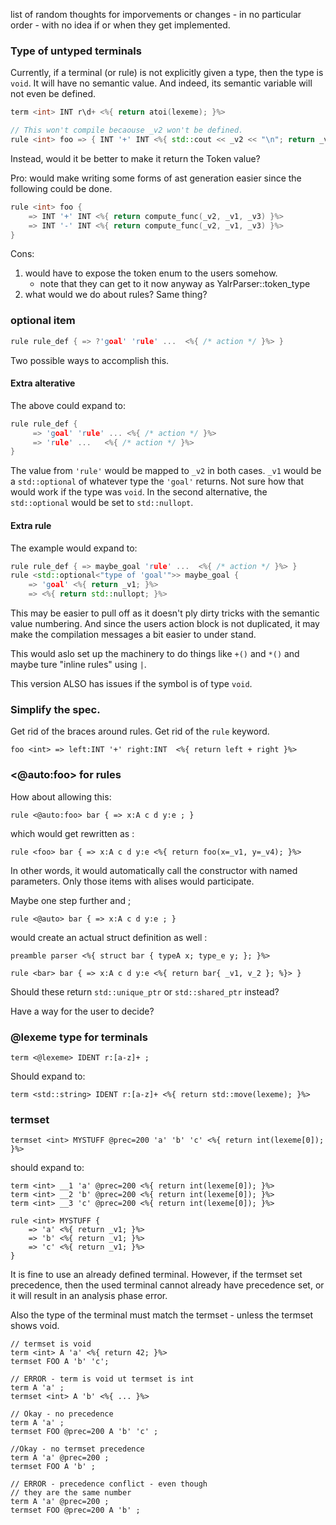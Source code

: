  list of random thoughts for imporvements or changes - in no particular order -
with no idea if or when they get implemented.

### Type of untyped terminals
Currently, if a terminal (or rule) is not explicitly given a type, then the
type is `void`. It will have no semantic value. And indeed, its semantic
variable will not even be defined.

```c++
term <int> INT r\d+ <%{ return atoi(lexeme); }%>

// This won't compile becaouse _v2 won't be defined.
rule <int> foo => { INT '+' INT <%{ std::cout << _v2 << "\n"; return _v1 + _v3 }%> }
```

Instead, would it be better to make it return the Token value?

Pro: would make writing some forms of ast generation easier since the following
could be done.

```C++
rule <int> foo { 
    => INT '+' INT <%{ return compute_func(_v2, _v1, _v3) }%>
    => INT '-' INT <%{ return compute_func(_v2, _v1, _v3) }%>
}
```

Cons:
1. would have to expose the token enum to the users somehow.
   - note that they can get to it now anyway as YalrParser::token_type
2. what would we do about rules? Same thing?


### optional item

```C++
rule rule_def { => ?'goal' 'rule' ...  <%{ /* action */ }%> }
```

Two possible ways to accomplish this.

#### Extra alterative
The above could expand to:

```C++
rule rule_def {
     => 'goal' 'rule' ... <%{ /* action */ }%>  
     => 'rule' ...   <%{ /* action */ }%>
}
```

The value from `'rule'` would be mapped to `_v2` in both cases.  `_v1` would be
a `std::optional` of whatever type the `'goal'` returns. Not sure how that
would work if the type was `void`. In the second alternative, the
`std::optional` would be set to `std::nullopt`.

#### Extra rule
The example would expand to:

```C++
rule rule_def { => maybe_goal 'rule' ...  <%{ /* action */ }%> }
rule <std::optional<"type of 'goal'">> maybe_goal {
    => 'goal' <%{ return _v1; }%>
    => <%{ return std::nullopt; }%>
```

This may be easier to pull off as it doesn't ply dirty tricks with the semantic
value numbering. And since the users action block is not duplicated, it may
make the compilation messages a bit easier to under stand.

This would aslo set up the machinery to do things like `+()` and `*()` and
maybe ture "inline rules" using `|`.

This version ALSO has issues if the symbol is of type `void`.

### Simplify the spec.
Get rid of the braces around rules.
Get rid of the `rule` keyword.

```
foo <int> => left:INT '+' right:INT  <%{ return left + right }%>
```

### <@auto:foo> for rules

How about allowing this:

```
rule <@auto:foo> bar { => x:A c d y:e ; }
```

which would get rewritten as :

```
rule <foo> bar { => x:A c d y:e <%{ return foo(x=_v1, y=_v4); }%>
```

In other words, it would automatically call the constructor with named
parameters. Only those items with alises would participate.

Maybe one step further and ;

```
rule <@auto> bar { => x:A c d y:e ; }
```

would create an actual struct definition as well :
```
preamble parser <%{ struct bar { typeA x; type_e y; }; }%>

rule <bar> bar { => x:A c d y:e <%{ return bar{ _v1, v_2 }; %}> }
```

Should these return `std::unique_ptr` or `std::shared_ptr` instead?

Have a way for the user to decide?


### @lexeme type for terminals

```
term <@lexeme> IDENT r:[a-z]+ ;
```

Should expand to:

```
term <std::string> IDENT r:[a-z]+ <%{ return std::move(lexeme); }%>
```

### termset

```
termset <int> MYSTUFF @prec=200 'a' 'b' 'c' <%{ return int(lexeme[0]); }%>
```

should expand to:

```
term <int> __1 'a' @prec=200 <%{ return int(lexeme[0]); }%>
term <int> __2 'b' @prec=200 <%{ return int(lexeme[0]); }%>
term <int> __3 'c' @prec=200 <%{ return int(lexeme[0]); }%>

rule <int> MYSTUFF {
    => 'a' <%{ return _v1; }%>
    => 'b' <%{ return _v1; }%>
    => 'c' <%{ return _v1; }%>
}
```

It is fine to use an already defined terminal. However, if the termset set
precedence, then the used terminal cannot already have precedence set, or it
will result in an analysis phase error.

Also the type of the terminal must match the termset - unless the termset shows
void.

```
// termset is void
term <int> A 'a' <%{ return 42; }%>
termset FOO A 'b' 'c';

// ERROR - term is void ut termset is int
term A 'a' ;
termset <int> A 'b' <%{ ... }%>

// Okay - no precedence
term A 'a' ;
termset FOO @prec=200 A 'b' 'c' ;

//Okay - no termset precedence
term A 'a' @prec=200 ;
termset FOO A 'b' ;

// ERROR - precedence conflict - even though
// they are the same number
term A 'a' @prec=200 ;
termset FOO @prec=200 A 'b' ;
```
